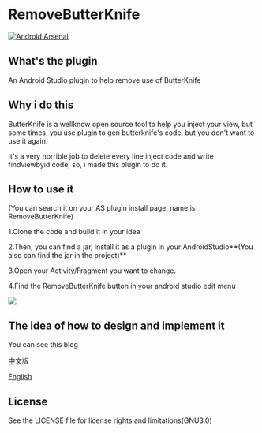 # RemoveButterKnife
[![Android Arsenal](https://img.shields.io/badge/Android%20Arsenal-RemoveButterKnife-brightgreen.svg?style=flat)](http://android-arsenal.com/details/1/3750)
## What's the plugin
An Android Studio plugin to help remove use of ButterKnife

## Why i do this
ButterKnife is a wellknow open source tool to help you inject your view,  but some times, you use plugin to gen butterknife's code, but you
don't want to use it again. 

It's a very horrible job to delete every line inject code and write findviewbyid code, so, i made this plugin to do it.

## How to use it
(You can search it on your AS plugin install page, name is RemoveButterKnife)

1.Clone the code and build it in your  idea

2.Then, you can find a jar, install it as a plugin in your AndroidStudio**(You also can find the jar in the project)**

3.Open your Activity/Fragment you want to change.

4.Find the RemoveButterKnife button in your android studio edit menu

![](http://www.u3coding.com/wp-content/uploads/2016/06/1.gif)

## The idea of how to design and implement it
You can see this blog

[中文版](http://www.u3coding.com/2016/06/24/androidstudio-plugin-removebutterknife-di/)

[English](http://www.u3coding.com/2016/06/26/androidstudio-plugin-dev-removebutterknife-design-to-implement/)

## License
See the LICENSE file for license rights and limitations(GNU3.0)
